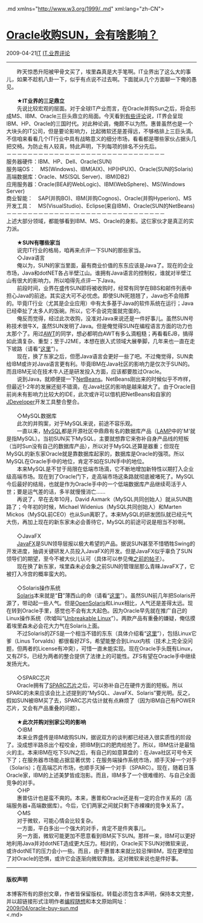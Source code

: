 <!DOCTYPE.md>
.md xmlns="http://www.w3.org/1999/..md" xml:lang="zh-CN">
<head>
<meta http-equiv="Content-Type" content="text.md; charset=utf-8" />
<meta name="generator" content="Python script by program.think@gmail.com" />
<meta name="provider" content="program-think.blogspot.com" />
<link type="text/css" rel="stylesheet" href="../../css/program-think.css" />
<title>Oracle收购SUN，会有啥影响？ - 编程随想的博客</title>
</head>
<body>
<div id="main" style="width:100%;">
<h1><a href="../../index.md" title="回到首页">Oracle收购SUN，会有啥影响？</a></h1>
<div class="post-info"><span class="date-header">2009-04-21</span><a href="../../tags/IT.md" class="tag">IT</a> <a href="../../tags/IT.E4B89AE7958CE8AF84E8AEBA.md" class="tag">IT.业界评论</a> </div>
<hr>
<div class="post">
　　昨天惊悉升阳被甲骨文买了，埃里森真是大手笔啊。IT业界出了这么大的事儿，如果不趁机八卦一下，似乎有点说不过去啊。下面就从几个方面聊一下俺的愚见。<!--program-think--><br /><br />　　★<b>IT业界的三足鼎立</b><br />　　先说比较宏观的层面。对于全球IT产业而言，在Oracle并购Sun之后，将会形成MS、IBM、Oracle三巨头鼎立的局面。今天看到<a href="http://it.sohu.com/20090421/n263513308...md" target="_blank" rel="nofollow">有些评论</a>说，IT界会呈现IBM、HP、Oracle的三国时代。对此种论调，俺颇不以为然。惠普虽然也是一个大块头的IT公司，但是要论影响力，比起微软还是差得远，不够格排上三巨头滴。不信咱来看看几个IT行业中具有战略意义的细分市场，看看都是哪些家伙占据头几把交椅。为防止有人较真，特此声明，下列每项的排名不分先后。<br />－－－－－－－－－－－－－－－－－－－－－－－－－－－－－－<br />服务器硬件：IBM、HP、Dell、Oracle(SUN)<br />服务端OS：　MS(Windows)、IBM(AIX)、HP(HPUX)、Oracle(SUN的Solaris)<br />高端数据库：Oracle、MS(SQL Server)、IBM(DB2)<br />应用服务器：Oracle(BEA的WebLogic)、IBM(WebSphere)、MS(Windows Server)<br />商业智能：　SAP(并购BO)、IBM(并购Cognos)、Oracle(并购Hyperion)、MS<br />开发工具：　MS(VisualStudio)、Eclipse(来自IBM)、Oracle(SUN的NetBeans)<br />－－－－－－－－－－－－－－－－－－－－－－－－－－－－－－<br />上述大部分领域，都能够看到IBM、MS、Oracle的身影。这仨家伙才是真正的实力派。<br /><br />　　★<b>SUN有哪些家当</b><br />　　说完IT行业的格局，咱再来点评一下SUN的那些家当。<br />　　◇Java语言<br />　　俺以为，SUN的家当里面，最有商业价值的东东应该是Java了。现在的企业市场，Java和dotNET各占半壁江山。谁拥有Java语言的控制权，谁就对半壁江山有很大的影响力。所以咱得先点评一下Java。<br />　　前段时间，业界在盛传SUN即将被收购时，经常有同学在BBS和邮件列表中担心Java的前途。其实这大可不必忧虑。即使SUN死翘翘了，Java也不会陪葬的。毕竟IT行业（尤其是企业应用）中有太多基于Java的软件系统在运行；Java已经牵扯了太多人的饭碗。所以，它不会说完蛋就完蛋的。<br />　　俺反而觉得，经过此次收购，没准对Java来说还是一件好事儿。虽然SUN号称技术很牛X，虽然SUN发明了Java。但是俺觉得SUN在编程语言方面的功力也太那个了。用过<a href="http://en.wikipedia.org/wiki/Abstract_Window_Toolkit" target="_blank" rel="nofollow">AWT</a>的同学，想必都明白AWT有多么滴粗糙；再看看EJB，搞得如此滴复杂、重型；至于J2ME，本想在嵌入式领域大展拳脚，几年来也一直在走下坡路（请看“<a href="http://www.google.com/trends?q=j2me" target="_blank" rel="nofollow">这里</a>”）。<br />　　现在，换了东家之后，但愿Java语言会更好一些了吧。不过俺觉得，SUN卖给IBM或许对Java语言更有利。毕竟IBM在Java社区的影响力是仅次于SUN的。而且IBM无论在技术牛人还是研发投入方面，应该都要胜过Oracle。<br />　　说到Java，就顺便提一下<a href="http://en.wikipedia.org/wiki/NetBeans" target="_blank" rel="nofollow">NetBeans</a>。NetBeans刚出来的时候似乎不咋样，但最近1-2年的发展还挺不错滴，在Java社区的影响是越来越大了。由于Oracle目前尚未有影响力比较大的IDE，此次或许可以借机把NetBeans和自家的<a href="http://en.wikipedia.org/wiki/JDeveloper" target="_blank" rel="nofollow">JDeveloper</a>开发工具整合整合。<br /><br />　　◇MySQL数据库<br />　　此次的并购案，对于MySQL来说，前途不容乐观。<br />　　一直以来，<a href="http://en.wikipedia.org/wiki/MySQL" target="_blank" rel="nofollow">MySQL</a>都是开源社区中鼎鼎有名的数据库产品（<a href="http://en.wikipedia.org/wiki/LAMP_%28software_bundle%29" target="_blank" rel="nofollow">LAMP</a>中的'M'就是指MySQL）。当初SUN买下MySQL，主要就想靠它来弥补自身产品线的短板（当时Sun没有自己的数据库产品），所以对于MySQL还算是器重；但现在MySQL的新东家Oracle就是靠数据库起家的，数据库是Oracle的强项。所以MySQL在Oracle手中的地位，肯定不如在SUN手中的地位。<br />　　本来MySQL是不甘于局限在低端市场滴，它不断地增加新特性以期打入企业级高端市场。现在到了Oracle门下，走高端市场这条路就彻底被堵死了。MySQL今后最好的结局，也就是作为Oracle手中的一个低端数据库产品继续苟活于人世；要是运气差的话，多半就慢慢消亡......<br />　　再说了，早在去年10月，David Axmark（MySQL共同创始人）就从SUN跑路了；今年初的时候，Michael Widenius（MySQL共同创始人）和Marten Mickos（MySQL前CEO）也从Sun离职了。本来MySQL的研发团队就已经元气大伤，再加上现在的新东家未必会善待它，MySQL的前途可说是相当不妙啊。<br /><br />　　◇JavaFX<br />　　<a href="http://en.wikipedia.org/wiki/JavaFX" target="_blank" rel="nofollow">JavaFX</a>是SUN领导层报以极大希望的产品。据说SUN甚至不惜牺牲Swing的开发进度，抽调关键研发人员投入JavaFX的开发。但是JavaFX似乎辜负了SUN领导们的期望，至今不被大伙儿认可（具体可以参见俺<a href="../../2009/02/ria-review-flash-silverlight-javafx.md" target="_blank">之前的帖子</a>）。<br />　　现在换了新东家，埃里森未必会象之前SUN的管理层那么青睐JavaFX了，它被打入冷宫的概率蛮大的。<br /><br />　　◇Solaris操作系统<br />　　<a href="http://en.wikipedia.org/wiki/Solaris_%28operating_system%29" target="_blank" rel="nofollow">Solaris</a>本来就是“<b>日</b>”薄西山的命（请看“<a href="http://www.google.com/trends?q=solaris" target="_blank" rel="nofollow">这里</a>”）。虽然SUN前几年把Solaris开源了，带动起一些人气。但是<a href="http://en.wikipedia.org/wiki/OpenSolaris" target="_blank" rel="nofollow">OpenSolaris</a>和Linux相比，人气还是差得太远。现在转到Oracle手里，感觉也不会有太大起色。因为Oracle早先就在推广自己的Linux操作系统（吹嘘叫“<a href="http://www.oracle.com/technologies/linux/" target="_blank" rel="nofollow">Unbreakable Linux</a>”）。两款产品有重叠的嫌疑，俺估摸着埃里森未必会花大力气在Solaris上面。<br />　　不过Solaris的ZFS是一个相当不错的东东（具体介绍看“<a href="http://en.wikipedia.org/wiki/ZFS" target="_blank" rel="nofollow">这里</a>”），包括Linux它爹（Linus Torvalds）都很看好ZFS，希望能整合到Linux内核（技术上完全没问题，但两者的License有冲突），可惜一直未能实现。现在Oracle手头既有Linux，又有ZFS，已经为两者的整合提供了法律上的可能性。ZFS有望在Oracle手中继续发扬光大。<br /><br />　　◇SPARC芯片<br />　　Oracle拥有了<a href="http://en.wikipedia.org/wiki/SPARC" target="_blank" rel="nofollow">SPARC芯片</a>之后，可以弥补自己在硬件方面的短板。所以SPARC的未来应该会比上述提到的“MySQL、JavaFX、Solaris”要光明。反之，假如SUN被IBM买了去，SPARC芯片估计就有点麻烦了（因为IBM自己有POWER芯片，又会有产品重叠的问题）。<br /><br />　　★<b>此次并购对别家公司的影响</b><br />　　◇IBM<br />　　本来业界盛传是IBM收购SUN，据说双方的谈判都已经进入很实质性的阶段了。没成想半路杀出个程咬金，把IBM到口的肥肉给抢了。所以，IBM估计是最恼火的主。本来IBM在吃下SUN之后，有自己的如意算盘的：在Java社区可号令天下了；在服务器市场能占据显著优势；在服务端操作系统市场，顺手灭掉一个对手（Solaris）；在高端芯片市场，也顺手灭掉一个对手（SPARC）。现在，随着日落Oracle家，IBM的上述美梦皆成泡影。而且，IBM多了一个很难缠的、与自己全面竞争的对手。<br />　　◇HP<br />　　惠普估计也是蛮不爽的。本来，惠普和Oracle还是有一定的合作关系的（高端服务器+高端数据库）。今后，它们两家之间就只剩下赤裸裸的竞争关系了。<br />　　◇MS<br />　　对于微软，可能心情会比较复杂。<br />　　一方面，平白多出一个强大的对手，肯定不是件爽事儿。<br />　　另一方面，微软可能更加不愿意看到IBM买下SUN。那样一来，IBM可以更好地利用Java并对dotNET造成更大压力。相对的，Oracle买下SUN对微软来说，或许dotNET的压力会小一些。而且，由于惠普本来就比较忌惮IBM，现在更增加了对Oracle的恐惧，或许它会逐渐向微软靠拢。这对微软来说也是件好事。<div class="blogger-post-footer">
</div>
<hr>
<div class="copyright">
<h4>版权声明</h4>
本博客所有的原创文章，作者皆保留版权。转载必须包含本声明，保持本文完整，并以超链接形式注明作者<a href="mailto:program.think@gmail.com">编程随想</a>和本文原始网址：<br>
<a href="2009/04/oracle-buy-sun.md">2009/04/oracle-buy-sun.md</a>
</div>
</div>
</body>
<.md>
